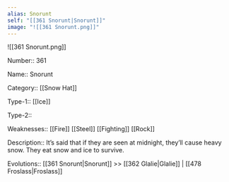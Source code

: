 ```yaml
---
alias: Snorunt
self: "[[361 Snorunt|Snorunt]]"
image: "![[361 Snorunt.png]]"
---
```


![[361 Snorunt.png]]

Number:: 361

Name:: Snorunt

Category:: [[Snow Hat]]

Type-1:: [[Ice]]

Type-2::

Weaknesses:: [[Fire]] [[Steel]] [[Fighting]] [[Rock]]

Description:: It’s said that if they are seen at midnight, they’ll cause heavy snow. They eat snow and ice to survive.

Evolutions:: [[361 Snorunt|Snorunt]] >> [[362 Glalie|Glalie]] | [[478 Froslass|Froslass]]
